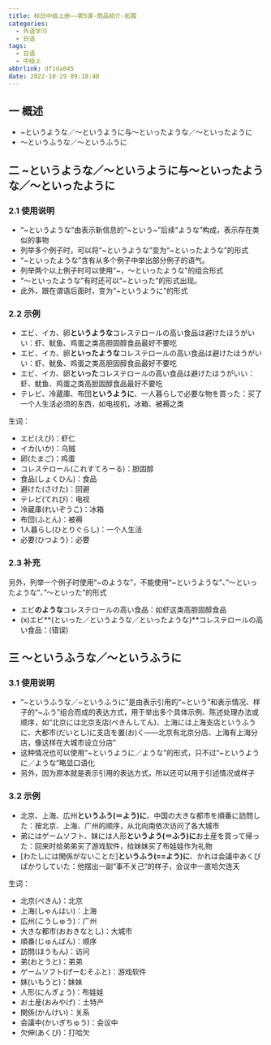 ```yaml
---
title: 标日中级上册——第5课-商品紹介-拓展
categories:
  - 外语学习
  - 日语
tags:
  - 日语
  - 中级上
abbrlink: df1da045
date: 2022-10-29 09:18:40
---
```

## 一 概述

* ~というような／～というように与～といったような／～といったように
* ～というふうな／～というふうに

<!--more-->

## 二 ~というような／～というように与～といったような／～といったように

### 2.1 使用说明

* “\~というような”由表示新信息的“\~という\~”后续“ような”构成，表示存在类似的事物
* 列举多个例子时，可以将“\~というような”变为“\~といったような”的形式
* “\~といったような”含有从多个例子中举出部分例子的语气。
* 列举两个以上例子时可以使用“\~，～といったような”的组合形式
* “～といったような”有时还可以“\~といった”的形式出现。
* 此外，跟在谓语后面时，变为“\~というように”的形式

### 2.2 示例

* エビ、イカ、卵**というような**コレステロールの高い食品は避けたほうがいい：虾、鱿鱼、鸡蛋之类高胆固醇食品最好不要吃
* エビ、イカ、卵**といったような**コレステロールの高い食品は避けたほうがいい：虾、鱿鱼、鸡蛋之类高胆固醇食品最好不要吃
* エビ、イカ、卵**といった**コレステロールの高い食品は避けたほうがいい：虾、鱿鱼、鸡蛋之类高胆固醇食品最好不要吃
* テレビ、冷蔵庫、布団**というように**、一人暮らしで必要な物を買った：买了一个人生活必须的东西，如电视机，冰箱、被褥之类

生词：

* エビ(えび)：虾仁
* イカ(いか)：乌贼
* 卵(たまご)：鸡蛋
* コレステロール(これすてろーる)：胆固醇
* 食品(しょくひん)：食品
* 避けた(さけた)：回避
* テレビ(てれび)：电视
* 冷蔵庫(れいぞうこ)：冰箱
* 布団(ふとん)：被褥
* 1人暮らし(ひとりぐらし)：一个人生活
* 必要(ひつよう)：必要

### 2.3 补充

另外，列举一个例子时使用“\~のような”，不能使用“\~というような”、”～といったような”、”～といった”的形式

* エビ**のような**コレステロールの高い食品：如虾这类高胆固醇食品
* (x)エビ**{といった／というような／といったような}**コレステロールの高い食品：(错误)

## 三 ～というふうな／～というふうに

### 3.1 使用说明

* “\~というふうな／\~というふうに”是由表示引用的“\~という”和表示情况、样子的“~ふう”组合而成的表达方式，用于举出多个具体示例、陈述处理办法或顺序，如“北京には北京支店(ぺきんしてん)、上海には上海支店というふうに、大都市(だいとし)に支店を置(お)く——北京有北京分店、上海有上海分店，像这样在大城市设立分店”
* 这种情况也可以使用“\~というように／ような”的形式，只不过“\~というように／ような”略显口语化
* 另外，因为原本就是表示引用的表达方式，所以还可以用于引述情况或样子

### 3.2 示例

* 北京、上海、広州**というふう(＝よう)に**、中国の大きな都市を順番に訪問した：按北京、上海、广州的顺序，从北向南依次访问了各大城市
* 弟にはゲームソフト、妹には人形**というよう(＝ふう)に**お土産を買って帰った：回来时给弟弟买了游戏软件，给妹妹买了布娃娃作为礼物
* [わたしには関係がないことだ]**というふう(==よう)に**、かれは会議中あくびばかりしていた：他摆出一副“事不关己”的样子，会议中一直哈欠连天

生词：

* 北京(ぺきん)：北京
* 上海(しゃんはい)：上海
* 広州(こうしゅう)：广州
* 大きな都市(おおきなとし)：大城市
* 順番(じゅんばん)：顺序
* 訪問(ほうもん)：访问
* 弟(おとうと)：弟弟
* ゲームソフト(げーむそふと)：游戏软件
* 妹(いもうと)：妹妹
* 人形(にんぎょう)：布娃娃
* お土産(おみやげ)：土特产
* 関係(かんけい)：关系
* 会議中(かいぎちゅう)：会议中
* 欠伸(あくび)：打哈欠